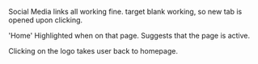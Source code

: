 <!----Index Testing---->

Social Media links all working fine. target blank working, so new tab is opened upon clicking.

'Home' Highlighted when on that page. Suggests that the page is active.

Clicking on the logo takes user back to homepage. 




